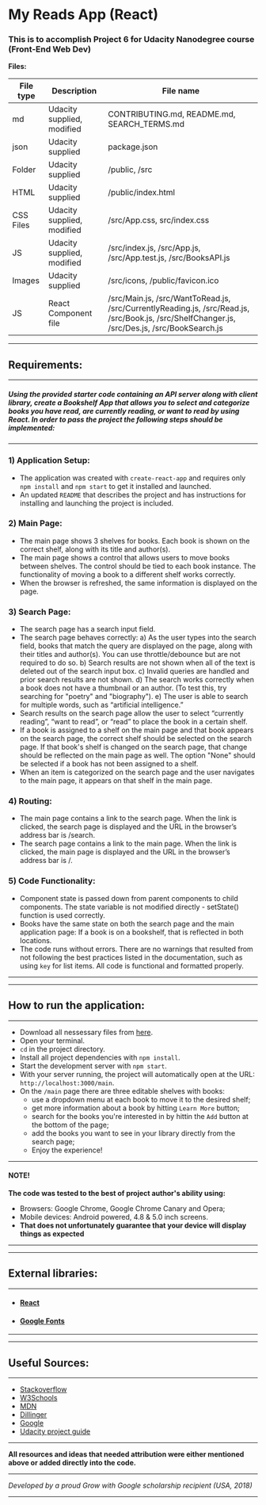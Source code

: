 # **My Reads App (React)**

### This is to accomplish Project 6 for Udacity Nanodegree course (Front-End Web Dev)
**Files:**

| File type | Description | File name |
| ------ | ------ |------ |
| md | Udacity supplied, modified | CONTRIBUTING.md, README.md, SEARCH_TERMS.md|
| json | Udacity supplied | package.json|
| Folder | Udacity supplied | /public, /src|
| HTML | Udacity supplied | /public/index.html|
| CSS Files | Udacity supplied, modified | /src/App.css, src/index.css  |
| JS | Udacity supplied, modified | /src/index.js, /src/App.js, /src/App.test.js, /src/BooksAPI.js|
| Images | Udacity supplied | /src/icons, /public/favicon.ico |
| JS | React Component file | /src/Main.js, /src/WantToRead.js, /src/CurrentlyReading.js, /src/Read.js, /src/Book.js, /src/ShelfChanger.js, /src/Des.js, /src/BookSearch.js |

----
## **Requirements:**
----
##### _Using the provided starter code containing an API server along with client library, create a Bookshelf App that allows you to select and categorize books you have read, are currently reading, or want to read by using React. In order to pass the project the following steps should be implemented:_
----
### 1) Application Setup:
 - The application was created with `create-react-app` and requires only `npm install` and `npm start` to get it installed and launched.
 - An updated `README` that describes the project and has instructions for installing and launching the project is included.
 
### 2) Main Page:
 - The main page shows 3 shelves for books. Each book is shown on the correct shelf, along with its title and author(s).
 - The main page shows a control that allows users to move books between shelves. The control should be tied to each book instance. The functionality of moving a book to a different shelf works correctly.
 - When the browser is refreshed, the same information is displayed on the page.
 ### 3) Search Page:
- The search page has a search input field.
- The search page behaves correctly:
        a) As the user types into the search field, books that match the query are displayed on the page, along with their titles and author(s). You can use throttle/debounce but are not required to do so.
        b) Search results are not shown when all of the text is deleted out of the search input box.
        c) Invalid queries are handled and prior search results are not shown.
        d) The search works correctly when a book does not have a thumbnail or an author. (To test this, try searching for "poetry" and "biography").
        e) The user is able to search for multiple words, such as “artificial intelligence.”
- Search results on the search page allow the user to select “currently reading”, “want to read”, or “read” to place the book in a certain shelf.
- If a book is assigned to a shelf on the main page and that book appears on the search page, the correct shelf should be selected on the search page. If that book's shelf is changed on the search page, that change should be reflected on the main page as well. The option "None" should be selected if a book has not been assigned to a shelf.
- When an item is categorized on the search page and the user navigates to the main page, it appears on that shelf in the main page.
 ### 4) Routing:
- The main page contains a link to the search page. When the link is clicked, the search page is displayed and the URL in the browser’s address bar is /search.
- The search page contains a link to the main page. When the link is clicked, the main page is displayed and the URL in the browser’s address bar is /.
 ### 5) Code Functionality:
- Component state is passed down from parent components to child components. The state variable is not modified directly - setState() function is used correctly.
- Books have the same state on both the search page and the main application page: If a book is on a bookshelf, that is reflected in both locations.
- The code runs without errors. There are no warnings that resulted from not following the best practices listed in the documentation, such as using `key` for list items. All code is functional and formatted properly.
----
----
## **How to run the application:**
----
* Download all nessessary files from [here].
* Open your terminal.
* `cd` in the project directory.
* Install all project dependencies with `npm install`.
* Start the development server with `npm start`.
* With your server running, the project will automatically open at the URL: `http://localhost:3000/main`.
* On the `/main` page there are three editable shelves with books:
    * use a dropdown menu at each book to move it to the desired shelf;
    * get more information about a book by hitting `Learn More` button;
    * search for the books you're interested in by hittin the `Add` button at the bottom of the page;
    * add the books you want to see in your library directly from the search page;
    * Enjoy the experience!

----
#### **NOTE!**

**The code was tested to the best of project author's ability using:**
- Browsers: Google Chrome, Google Chrome Canary and Opera;
- Mobile devices: Android powered, 4.8 & 5.0 inch screens.
 - **That does not unfortunately guarantee that your device will display things as expected**
----

----
## **External libraries:**
----
- #### [React]

- #### [Google Fonts]

----
----
## **Useful Sources:**
----
- [Stackoverflow]
- [W3Schools]
- [MDN]
- [Dillinger]
- [Google]
- [Udacity project guide]
----
**All resources and ideas that needed attribution were either mentioned above or added directly into the code.**

----
_Developed by a proud Grow with Google scholarship recipient (USA, 2018)_

----
[Udacity project guide]: <https://github.com/udacity/reactnd-project-myreads-starter/blob/master/README.md>
[here]: <https://github.com/sophistique-chat/project-6-My-Reads-App>
[Stackoverflow]: <https://stackoverflow.com/>
[W3Schools]: <www.w3schools.com>
[MDN]: <https://developer.mozilla.org/>
[Dillinger]: <https://dillinger.io/>
[Google]: <www.google.com>
[React]: <https://reactjs.org/>
[Google Fonts]: <https://fonts.google.com/specimen/Bentham>
